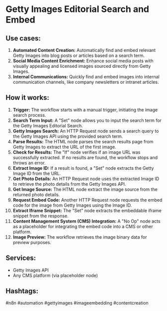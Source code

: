 # Getty Images Editorial Search and Embed

## Use cases:

1.  **Automated Content Creation:** Automatically find and embed relevant Getty Images into blog posts or articles based on a search term.
2.  **Social Media Content Enrichment:** Enhance social media posts with visually appealing and licensed images sourced directly from Getty Images.
3.  **Internal Communications:** Quickly find and embed images into internal communication channels, like company newsletters or intranet articles.

## How it works:

1.  **Trigger:** The workflow starts with a manual trigger, initiating the image search process.
2.  **Search Term Input:** A "Set" node allows you to input the search term for the Getty Images Editorial Search.
3.  **Getty Images Search:** An HTTP Request node sends a search query to the Getty Images API using the provided search term.
4.  **Parse Results:** The HTML node parses the search results page from Getty Images to extract the URL of the first image.
5.  **Check for Results:** The "If" node verifies if an image URL was successfully extracted. If no results are found, the workflow stops and throws an error.
6.  **Extract Image ID:** If a result is found, a "Set" node extracts the Getty Image ID from the URL.
7.  **Get Photo Details:** An HTTP Request node uses the extracted Image ID to retrieve the photo details from the Getty Images API.
8.  **Get Image Source:** The HTML node extract the image source from the returned photo details.
9.  **Request Embed Code:** Another HTTP Request node requests the embed code for the image from Getty Images using the Image ID.
10. **Extract Iframe Snippet:** The "Set" node extracts the embeddable iframe snippet from the response.
11. **Content Management System (CMS) Integration:** A "No Op" node acts as a placeholder for integrating the embed code into a CMS or other platform.
12. **Image Preview:** The workflow retrieves the image binary data for preview purposes.

## Services:

*   Getty Images API
*   Any CMS platform (via placeholder node)

## Hashtags:

#n8n #automation #gettyimages #imageembedding #contentcreation
